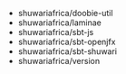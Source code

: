 - shuwariafrica/doobie-util
- shuwariafrica/laminae
- shuwariafrica/sbt-js
- shuwariafrica/sbt-openjfx
- shuwariafrica/sbt-shuwari
- shuwariafrica/version
